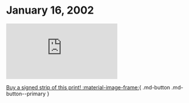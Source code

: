 # January 16, 2002

![](https://www.achewood.com/comic.php?date=01162002)

[Buy a signed strip of this print! :material-image-frame:](https://achewood-holiday-pop-up.myshopify.com/products/strip#01162002){ .md-button .md-button--primary }
